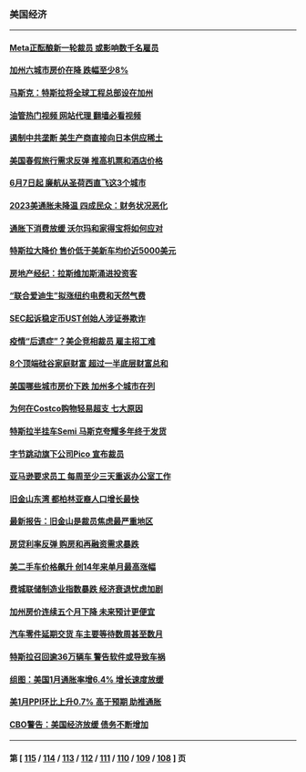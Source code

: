 ### 美国经济
---
#### [Meta正酝酿新一轮裁员 或影响数千名雇员](../../pages/ncid1078158/n13935946.md?02231645) 
#### [加州六城市房价在降 跌幅至少8%](../../pages/ncid1078158/n13935988.md?02231645) 
#### [马斯克：特斯拉将全球工程总部设在加州](../../pages/ncid1078158/n13935859.md?02231645) 
#### [油管热门视频 网站代理 翻墙必看视频](http://138.2.39.72:81/youtube.html?epic-marker?02231645)
#### [遏制中共垄断 美生产商直接向日本供应稀土](../../pages/ncid1078158/n13935770.md?02231645) 
#### [美国春假旅行需求反弹 推高机票和酒店价格](../../pages/ncid1078158/n13935075.md?02231645) 
#### [6月7日起 廉航从圣荷西直飞这3个城市](../../pages/ncid1078158/n13935197.md?02231645) 
#### [2023美通胀未降温 四成民众：财务状况恶化](../../pages/ncid1078158/n13935174.md?02231645) 
#### [通胀下消费放缓 沃尔玛和家得宝将如何应对](../../pages/ncid1078158/n13935011.md?02231645) 
#### [特斯拉大降价 售价低于美新车均价近5000美元](../../pages/ncid1078158/n13935002.md?02231645) 
#### [房地产经纪：拉斯维加斯涌进投资客](../../pages/ncid1078158/n13934665.md?02231645) 
#### [“联合爱迪生”拟涨纽约电费和天然气费](../../pages/ncid1078158/n13934535.md?02231645) 
#### [SEC起诉稳定币UST创始人涉证券欺诈](../../pages/ncid1078158/n13934537.md?02231645) 
#### [疫情“后遗症”？美企竞相裁员 雇主招工难](../../pages/ncid1078158/n13934405.md?02231645) 
#### [8个顶端硅谷家庭财富 超过一半底层财富总和](../../pages/ncid1078158/n13933828.md?02231645) 
#### [美国哪些城市房价下跌 加州多个城市在列](../../pages/ncid1078158/n13933691.md?02231645) 
#### [为何在Costco购物轻易超支 七大原因](../../pages/ncid1078158/n13931403.md?02231645) 
#### [特斯拉半挂车Semi 马斯克夸耀多年终于发货](../../pages/ncid1078158/n13933015.md?02231645) 
#### [字节跳动旗下公司Pico 宣布裁员](../../pages/ncid1078158/n13932613.md?02231645) 
#### [亚马逊要求员工 每周至少三天重返办公室工作](../../pages/ncid1078158/n13932609.md?02231645) 
#### [旧金山东湾 都柏林亚裔人口增长最快](../../pages/ncid1078158/n13932539.md?02231645) 
#### [最新报告：旧金山是裁员焦虑最严重地区](../../pages/ncid1078158/n13932493.md?02231645) 
#### [房贷利率反弹 购房和再融资需求暴跌](../../pages/ncid1078158/n13932465.md?02231645) 
#### [美二手车价格飙升 创14年来单月最高涨幅](../../pages/ncid1078158/n13932383.md?02231645) 
#### [费城联储制造业指数暴跌 经济衰退忧虑加剧](../../pages/ncid1078158/n13931862.md?02231645) 
#### [加州房价连续五个月下降 未来预计更便宜](../../pages/ncid1078158/n13931709.md?02231645) 
#### [汽车零件延期交货 车主要等待数周甚至数月](../../pages/ncid1078158/n13931609.md?02231645) 
#### [特斯拉召回逾36万辆车 警告软件或导致车祸](../../pages/ncid1078158/n13931417.md?02231645) 
#### [组图：美国1月通胀率增6.4% 增长速度放缓](../../pages/ncid1078158/n13931291.md?02231645) 
#### [美1月PPI环比上升0.7% 高于预期 助推通胀](../../pages/ncid1078158/n13931369.md?02231645) 
#### [CBO警告：美国经济放缓 债务不断增加](../../pages/ncid1078158/n13930813.md?02231645) 

---
#### 第 [ [115](./115.md?02231645) / [114](./114.md?02231645) / [113](./113.md?02231645) / [112](./112.md?02231645) / [111](./111.md?02231645) / [110](./110.md?02231645) / [109](./109.md?02231645) / [108](./108.md?02231645) ] 页
